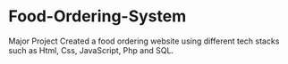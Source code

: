 # Food-Ordering-System
Major Project
Created a food ordering website using different tech stacks such as Html, Css, JavaScript, Php and SQL.
